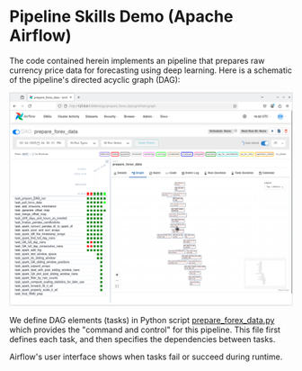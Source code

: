 # Pipeline Skills Demo (Apache Airflow)

The code contained herein implements an pipeline that prepares raw currency price data for forecasting using deep learning. Here is a schematic of the pipeline's directed acyclic graph (DAG):

!["airflow-screenshot"](Airflow-Screenshot.png)

We define DAG elements (tasks) in Python script [prepare_forex_data.py](prepare_forex_data.py) which provides the "command and control" for this pipeline. This file first defines each task, and then specifies the dependencies between tasks.

Airflow's user interface shows when tasks fail or succeed during runtime.

